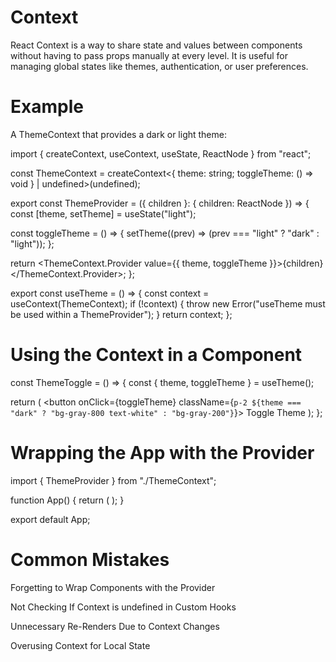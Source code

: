 # Context

React Context is a way to share state and values between components without having to pass props manually at every level. It is useful for managing global states like themes, authentication, or user preferences.

# Example

A ThemeContext that provides a dark or light theme:

import { createContext, useContext, useState, ReactNode } from "react";

const ThemeContext = createContext<{ theme: string; toggleTheme: () => void } | undefined>(undefined);

export const ThemeProvider = ({ children }: { children: ReactNode }) => {
const [theme, setTheme] = useState("light");

const toggleTheme = () => {
setTheme((prev) => (prev === "light" ? "dark" : "light"));
};

return <ThemeContext.Provider value={{ theme, toggleTheme }}>{children}</ThemeContext.Provider>;
};

export const useTheme = () => {
const context = useContext(ThemeContext);
if (!context) {
throw new Error("useTheme must be used within a ThemeProvider");
}
return context;
};

# Using the Context in a Component

const ThemeToggle = () => {
const { theme, toggleTheme } = useTheme();

return (
<button onClick={toggleTheme} className={`p-2 ${theme === "dark" ? "bg-gray-800 text-white" : "bg-gray-200"}`}>
Toggle Theme
</button>
);
};

# Wrapping the App with the Provider

import { ThemeProvider } from "./ThemeContext";

function App() {
return (
<ThemeProvider>
<ThemeToggle />
</ThemeProvider>
);
}

export default App;

# Common Mistakes

Forgetting to Wrap Components with the Provider

Not Checking If Context is undefined in Custom Hooks

Unnecessary Re-Renders Due to Context Changes

Overusing Context for Local State
